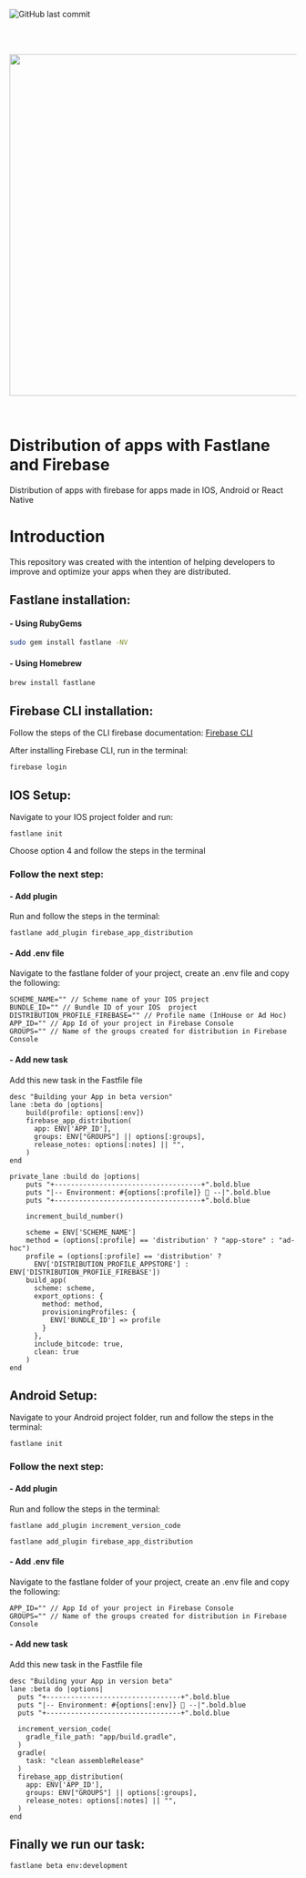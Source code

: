 ![GitHub last commit](https://img.shields.io/github/last-commit/jesuhrz/distribution-with-firebase-and-fastlane/master?style=flat-square)

<br/><br/>
<p align="center">
  <img width="600" src="https://res.cloudinary.com/jesuhrz/image/upload/v1585169733/fastlane-and-firebase.png">
</p>
<br/>

# Distribution of apps with Fastlane and Firebase
Distribution of apps with firebase for apps made in IOS, Android or React Native

# Introduction
This repository was created with the intention of helping developers to improve and optimize your apps when they are distributed.

## Fastlane installation:

#### - Using RubyGems
```sh
sudo gem install fastlane -NV
```

#### - Using Homebrew
```sh
brew install fastlane
```

## Firebase CLI installation:
Follow the steps of the CLI firebase documentation: [Firebase CLI](https://firebase.google.com/docs/cli)

After installing Firebase CLI, run in the terminal:
```
firebase login
```

## IOS Setup:
Navigate to your IOS project folder and run:
```
fastlane init
```

Choose option 4 and follow the steps in the terminal


### Follow the next step:

#### - Add plugin
Run and follow the steps in the terminal:
```
fastlane add_plugin firebase_app_distribution
```

#### - Add .env file
Navigate to the fastlane folder of your project, create an .env file and copy the following:
```
SCHEME_NAME="" // Scheme name of your IOS project
BUNDLE_ID="" // Bundle ID of your IOS  project
DISTRIBUTION_PROFILE_FIREBASE="" // Profile name (InHouse or Ad Hoc)
APP_ID="" // App Id of your project in Firebase Console
GROUPS="" // Name of the groups created for distribution in Firebase Console
```

#### - Add new task
Add this new task in the Fastfile file
```
desc "Building your App in beta version"
lane :beta do |options|
    build(profile: options[:env])
    firebase_app_distribution(
      app: ENV['APP_ID'],
      groups: ENV["GROUPS"] || options[:groups],
      release_notes: options[:notes] || "",
    )
end

private_lane :build do |options|
    puts "+------------------------------------+".bold.blue
    puts "|-- Environment: #{options[:profile]} 🚀 --|".bold.blue
    puts "+------------------------------------+".bold.blue

    increment_build_number()

    scheme = ENV['SCHEME_NAME']
    method = (options[:profile] == 'distribution' ? "app-store" : "ad-hoc")
    profile = (options[:profile] == 'distribution' ? 
      ENV['DISTRIBUTION_PROFILE_APPSTORE'] : ENV['DISTRIBUTION_PROFILE_FIREBASE'])
    build_app(
      scheme: scheme,
      export_options: {
        method: method,
        provisioningProfiles: {
          ENV['BUNDLE_ID'] => profile
        }
      },
      include_bitcode: true,
      clean: true
    )
end
```

## Android Setup:
Navigate to your Android project folder, run and follow the steps in the terminal:
```
fastlane init
```

### Follow the next step:

#### - Add plugin
Run and follow the steps in the terminal:
```
fastlane add_plugin increment_version_code
```
```
fastlane add_plugin firebase_app_distribution
```

#### - Add .env file
Navigate to the fastlane folder of your project, create an .env file and copy the following:
```
APP_ID="" // App Id of your project in Firebase Console
GROUPS="" // Name of the groups created for distribution in Firebase Console
```

#### - Add new task
Add this new task in the Fastfile file
```
desc "Building your App in version beta"
lane :beta do |options|
  puts "+---------------------------------+".bold.blue
  puts "|-- Environment: #{options[:env]} 🚀 --|".bold.blue
  puts "+---------------------------------+".bold.blue

  increment_version_code(
    gradle_file_path: "app/build.gradle",
  )
  gradle(
    task: "clean assembleRelease"
  )
  firebase_app_distribution(
    app: ENV['APP_ID'],
    groups: ENV["GROUPS"] || options[:groups],
    release_notes: options[:notes] || "",
  )
end
```
## Finally we run our task:
```
fastlane beta env:development
```
